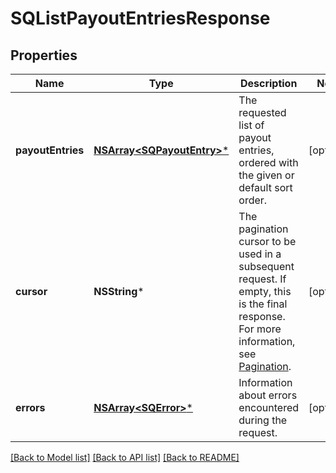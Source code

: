 # SQListPayoutEntriesResponse

## Properties
Name | Type | Description | Notes
------------ | ------------- | ------------- | -------------
**payoutEntries** | [**NSArray&lt;SQPayoutEntry&gt;***](SQPayoutEntry.md) | The requested list of payout entries, ordered with the given or default sort order. | [optional] 
**cursor** | **NSString*** | The pagination cursor to be used in a subsequent request. If empty, this is the final response. For more information, see [Pagination](https://developer.squareup.com/docs/build-basics/common-api-patterns/pagination). | [optional] 
**errors** | [**NSArray&lt;SQError&gt;***](SQError.md) | Information about errors encountered during the request. | [optional] 

[[Back to Model list]](../README.md#documentation-for-models) [[Back to API list]](../README.md#documentation-for-api-endpoints) [[Back to README]](../README.md)


